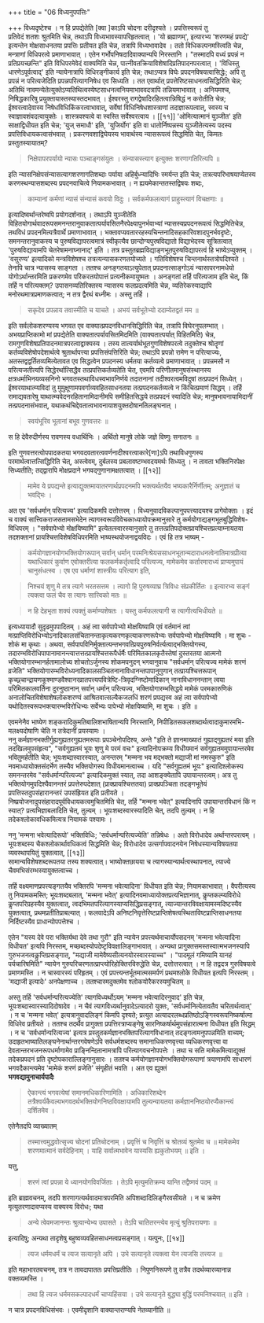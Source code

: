 +++
title = "06 विध्यनुपपत्तिः"

+++
विध्यदृष्टेश्च । न हि प्रपद्येतेति [क्वा ]काऽपि चोदना दरीदृश्यते । प्रपत्तिस्वरूपं तु  
प्रतिवेदं शतशः श्रुतमिति चेन्न, तथाऽपि विध्यभावस्यापरिहृतत्वात् । 'यो ब्रह्माणम्', इत्यारभ्य 'शरणमहं प्रपद्ये' इत्यन्तेन मोक्षसाधनतया प्रपत्तिः प्रतीयत इति चेन्न, तत्रापि विध्यभावादेव । ततो विधिकल्पनमस्त्विति चेन्न, मन्त्राणां विधिपरत्वे प्रमाणाभावात् । एतेन गर्भोपनिषदादिवाक्यान्यपि निरस्तानि । "तस्मादपि वध्यं प्रपन्नं न प्रतिप्रयच्छन्ति" इति विधिपरमेवेदं वाक्यमिति चेन्न, पात्नीवतक्रियाविशेषादिप्रतिपादनपरत्वात् । 'विधिस्तु धारणेऽपूर्वत्वाद्' इति न्यायेनात्रापि विधिरङ्गीकार्य इति चेन्न; तथाऽप्यत्र विघेः प्रपदनविषयत्वासिद्धेः; अपि तु प्रपन्नं न परित्यजेदिति प्रपन्नपरित्यागनिषेध एव सिध्यति । तत एवार्थात् प्रपत्तेरिष्टसाधनत्वसिद्धिरिति चेन्न; अतिथिं नावमन्येतेत्युक्तेऽप्यतिथित्वस्येष्टसाधनत्वनियमाभाववदत्रापि तन्नियमाभावात् । अनियमश्च, निषिद्धकारिषु प्रयुक्तायास्तस्यास्तदभावत् । ईश्वरस्तु रागद्वेषादिरहितत्वान्निषिद्धं न करोतीति चेन्न; ईश्वरत्वादेवास्य निषेधविधिकिंकरत्वाभावात्, सर्वेषां विधिनिषेधशास्त्राणां तदाज्ञारूपत्वात्, स्वस्य च स्वाज्ञावशंवदत्वायुक्तेः । शास्त्रवश्यत्वे वा स्वस्ति सर्वेश्वरत्वाय ।
[[११]]
'ओमित्यात्मानं युञ्जीत' इति साक्षाद्विधीयत इति चेन्न; 'युज् समाधौ' इति, 'युजिर्योग' इति वा धातोर्निष्पन्नस्य युञ्जीतेत्यस्य पदस्य प्रपत्तिविधायकत्वासंभवात् । प्रकरणवशाद्विघेयस्य भावार्थस्य न्यासरूपत्वं सिद्धमिति चेत्, किमतः प्रस्तुतस्यायातम्?

> निक्षेपापरपर्यायो न्यासः पञ्चाङ्गसंयुतः । संन्यासस्त्याग इत्युक्तः शरणागतिरित्यपि ॥

इति न्यासनिक्षेपसंन्यासत्यागशरणागतिशब्दाः पर्याया अहिर्बुध्न्यादिभिः स्मर्यन्त इति चेन्न; तत्रत्यपरिभाषयाप्येतस्य करणस्थन्यासशब्दस्य प्रपदनवाचित्वे नियामकभावात् । न ह्ययमेकान्ततस्तद्विषयः शब्दः, 

> काम्यानां कर्मणां न्यासं संन्यासं कवयो विदुः । सर्वकर्मफलत्यागं प्राहुस्त्यागं विचक्षणाः ॥

इत्यादिष्वर्थान्तरेष्वपि प्रयोगदर्शनात् । तथाऽपि युञ्जीतेति विहितयोगार्थवादरूपसमनन्तरानुवाकतात्पर्यावसितनैरपेक्ष्यापुनर्भवाभ्यां न्यासस्यप्रपदनरूपत्वं सिद्धमितिचेन्न, तथविधं प्रपदनमित्यत्रैवार्थे प्रमाणाभावात् । भक्तावप्यवताररहस्यचिन्तनादिसहकारिवशादपुनर्भवदृष्टेः, समनन्तरानुवाकस्य च पुरुषविद्यापरत्वमात्रं स्वीकृत्यैव छान्दोग्यपुरषविद्यातो विद्याभेदस्य सूत्रितत्वात् 'पुरुषविद्यायामपि चेतरेषामनाघ्नानाद्' इति । तत्र प्रस्तुतब्रह्मविद्याङ्गभूतपुरुषविद्यापरत्वं हि भाष्येऽप्युक्तम् । 'वसुरण्य' इत्यादिको मन्त्रविशेषश्च तत्रत्यन्यासकरणतयोच्यते । गतिविशेषश्च चिन्तनार्थस्तत्रोपदिश्यते । तेनापि चात्र न्यासस्य साङ्गता । ततश्च अनङ्गतयाऽत्युपेतात् प्रपदनात्साङ्गोऽयं न्यासापरनामधेयो योगोऽर्थान्तरमिति प्रकरणमेव परिकरतयोपात्तं प्रत्यनीकमायुष्मतः । अनङ्गतां तर्हि परित्यजाम इति चेत्, किं तर्हि न परित्यक्तम्? उपासनव्यतिरिक्तस्य न्यासस्य फलप्रदत्वमिति चेन्न, व्यतिरेकस्याद्यापि मनोरथमात्रप्रमाणकत्वात्; न तत्र द्वैरथं बध्नीमः । अस्तु तर्हि ।

> सकृदेव प्रपन्नाय तवास्मीति च याचते । अभयं सर्वभूतेभ्यो ददाम्येतद्वतं मम ॥
 
इति सर्वलोकशरण्यस्य भगवत एव वाक्यात्प्रपदनविधानसिद्धिरिति चेन्न, तत्रापि विघेरनुपलम्भात् । अभयप्राप्तिकामो मां प्रपद्येतेति वाक्यतात्पर्यावसितमिदमिति (वाक्यतात्पर्यात् विहितमिति) चेन्न, रामगुणविशेषप्रतिपादनमात्रपरत्वाद्वाक्यस्य । तस्य तात्यर्यार्थभूतगुणविशेषपरत्वे तदुक्तेश्च श्रोतॄणां कर्तव्यविशेषोपदेशार्थत्वे श्रुतार्थापत्त्या प्रपत्तिसंपत्तिरिति चेन्न; तथाऽपि प्रपन्नो रामेण न परित्याज्यः, अतस्तद्वद्वर्तितव्यमित्येतावत एव सिद्धत्वेन प्रपदनस्य धर्मतया कर्तव्यत्वे प्रमाणाभावात् । प्रपन्नमसौ न परित्यजतीत्यपि सिद्धेरर्थात्सिद्धैव तत्प्रपत्तिकर्तव्यतेति चेत्, एवमपि परिणीतमानुषसंस्थानस्य क्षत्रधर्माभिनयव्यसनिनो भगवतस्तथाविधस्वभावनिर्णये तदातनानां तदीश्वरत्वमविदुषां तत्प्रपदनं सिध्येत् । ईश्वरयाथात्म्यविदां तु मुमुक्षूणामपवर्गाव्यवहितसाधनतया तत्प्रपदनकर्तव्यत्वे न किंचित्प्रमाणं सिद्धम् । तर्हि रामाद्यवतारेषु याथात्म्यवेदनरहितानामिदानीमपि समीहितसिद्धये तत्प्रपदनं स्यादिति चेन्न; मानुषभावनायामिदानीं तत्प्रपदनासंभवात्, यथाकथंचिद्देवतात्वभावनायाशयुक्तदोषानतिलङ्घनात् ।  

> स्वयंभूरिव भूतानां बभूव गुणवत्तरः ॥  

स हि देवैरुदीर्णस्य रावणस्य वधार्थिभिः । अर्थितो मानुषे लोके जज्ञे विष्णुः सनातनः ॥
 
इति गुणवत्तरत्वोपपादकतया भगवदवतारत्ववर्णनादीश्वरत्वाकारे[णा]ऽपि तथाविधगुणस्य परमार्थत्वात्तत्सिद्धिरिति चेत्, अस्त्वेवम्, दुर्बलस्य प्रबलावष्टम्भवदयमर्थः सिध्यतु । न तावता भक्तिनिरपेक्षः सिध्यतीति; तद्द्वारापि मोक्षप्रदाने भगवद्गुणानामक्षतत्वात् ।
[[१२]]  

> मामेव ये प्रपद्यन्ते इत्याद्युक्तमायातरणार्थप्रपदनमपि भक्त्यर्थतयैव भष्यकारैर्निर्णीतम्; अनुज्ञातं च भवद्भिः ।

अत एव 'सर्वधर्मान् परित्यज्य' इत्यादिकमपि दत्तोत्तरम् । विध्यनुवादविकल्पानुपपत्त्यादयश्च प्रागेवोक्ताः । इदं च वाक्यं सात्त्विकराजसतामसभेदेन त्यागस्वरूपविवेचकाध्यायोपक्रमानुसारे तु कर्मयोगाद्यङ्गभूतबुद्धिविशेष-विधिपरम् । "सर्वपापेभ्यो मोक्षयिष्यामि" इत्येतत्स्वारस्यानुसारे तु तत्तत्प्रतिपदोक्तप्रायश्चित्तप्रत्याम्नायतया तदशक्तानां प्रायश्चित्तविशेषविधिपरमिति भाष्यस्थयोजनाद्वयविदः । एवं हि तत्र भाष्यम् -

> कर्मयोगज्ञानयोगभक्तियोगरूपान् सर्वान् धर्मान् परमनिःश्रेयससाधनभूतान्मदाराधनत्वेनातिमात्रप्रीत्या यथाधिकारं कुर्वाण एवोक्तरीत्या फलकर्मकर्तृत्वादि परित्यज्य, मामेकमेव कर्तारमाराध्यं प्राप्यमुपायं चानुसंधत्स्व । एष एव धर्माणां शास्त्रीयः परित्याग इति,

>  निश्चयं शृणु मे तत्र त्यागे भरतसत्तम । त्यागो हि पुरुषव्याघ्र त्रिविधः संप्रकीर्तितः ॥ इत्यारभ्य
> सङ्गं त्यक्त्वा फलं चैव स त्यागः सात्त्विको मतः ॥

> न हि देहभृता शक्यं त्यक्तुं कर्माण्यशेषतः । यस्तु कर्मफलत्यागी स त्यागीत्यभिधीयते ॥
 
इत्यध्यायादौ सुदृढमुपपादितम् । अहं त्वा सर्वपापेभ्यो मोक्षयिष्यामि एवं वर्तमानं त्वां मत्प्राप्तिविरोधिभ्योऽनादिकालसंचितानन्ताकृत्यकरणकृत्याकरणरूपेभ्यः सर्वपापेभ्यो मोक्षयिष्यामि । मा शुचः - शोकं मा कृथाः । अथवा, सर्वपापविनिर्मुक्तात्यन्तभगवत्प्रियपुरुषनिर्वर्त्यत्वाद्भक्तियोगस्य, तदारम्भविरोधिपापानामानन्त्यात्तत्तत्प्रायश्चित्तरूपैर्धर्मैः परिमितकालकृतैस्तेषां दुस्तरतया आत्मनो भक्तियोगारम्भानर्हतामालोच्य शोचतोऽर्जुनस्य शोकमपनुदन् भगवानुवाच "सर्वधर्मान् परित्यज्य मामेकं शरणं व्रजेति" भक्तियोगारम्भविरोध्यनादिकालसञ्चितनानाविधानन्तपापानुगुणान् तत्प्रायश्चित्तरूपान् कृच्छ्र्चान्द्रायणकूश्माण्डवैश्वानरव्रातपत्त्यपवित्रेष्टि-त्रिवृदग्निष्टोमादिकान् नानाविधाननन्तान् त्वया परिमितकालवर्तिना दुरनुष्ठानान् सर्वान् धर्मान् परित्यज्य, भक्तियोगारम्भसिद्धये मामेकं परमकारुणिकं अनालोचितविशेषाशेषलोकशरण्यं आश्रितवात्सल्यैकजलधिं शरणं प्रपद्यस्व अहं त्वा सर्वपापेभ्यो यथोदितस्वरूपभक्त्यारम्भविरोधिभ्यः सर्वेभ्यः पापेभ्यो मोक्षयिष्यामि, मा शुचः । इति ॥

एवमनेनैव भाष्येण शङ्करादिकुमतिबालिशभाषितान्यपि निरस्तानि, निपीडितसकलशब्दार्थत्वादाकुमारमभि-  
मलक्ष्यदोषाणि चेति न तत्रेदानीं प्रयस्यामः ।  
ननु कर्मज्ञानभक्तीर्गुह्यगुह्यतरगुह्यतमरूपाः प्रपञ्चेनोपदिश्य, अन्ते "इति ते ज्ञानमाख्यातं गुह्याद्गुह्यतरं मया इति तदखिलमुपसंहृत्य", "सर्वगुह्यतमं भूयः शृणु मे परमं वचः" इत्यादिनोपक्रम्य विधीयमानं सर्वगुह्यतममुपायान्तरमेव भवितुमर्हतीति चेन्न; भूयःशब्दास्वारस्यात्, अनन्तरम् "मन्मना भव मद्भक्तो मद्याजी मां नमस्कुरु" इति नवमाध्यायोक्तसंदर्भेण तस्यैव भक्तियोगस्य विधीयमानत्वाच्च । यदि "सर्वगुह्यतमं भूयः" इत्यादिश्लोकस्य समनन्तरमेव "सर्वधर्मान्परित्यज्य" इत्यादिकमुक्तं स्यात्, तदा आशङ्क्येतापि उपायान्तरत्वम्। अत्र तु भक्तियोगमुपदिश्यैवानन्तरं प्रपत्तेरुपदेशात् (प्राक्प्रायश्चित्ततया) प्राक्प्रपञ्चिता तदङ्गभूतेयं प्रपत्तिस्तदुपसंहारानन्तरं उपसंह्रियत इति प्रतीयते ।  
निष्प्रयोजनादुपसंहारादपूर्वविधायकत्वमुचितमिति चेत्, तर्हि "मन्मना भवेत्" इत्यादिनापि उपायान्तरविधानं किं न स्यात्? प्रत्यभिज्ञाबलादिति चेत्, तुल्यम् । भूयःशब्दस्वारस्यादिति चेत्, तदपि तुल्यम् । न हि तदेकश्लोकावधिकमित्यत्र नियामकं पश्यामः । 

ननु 'मन्मना भवेत्यादिरूपो' भक्तिविधिः; 'सर्वधर्मान्परित्यज्येति' तन्निषेधः । अतो विरोधादेव अर्थान्तरपरत्वम् । भूयःशब्दस्य चैकश्लोकार्थावधिकत्वं सिद्धमिति चेन्न; विरोधादेव उत्सर्गापवादनयेन निषेधस्यान्यविषयतया व्यवस्थापयितुं युक्तत्वात्, 
[[१३]]  
सामान्यविशेषशब्दरूपतया तस्य शक्यत्वात्। भाष्योक्तछायया च त्यागस्यान्यार्थत्वस्थापनात्, त्याज्ये चैवमभिसंरम्भस्यायुक्तत्वाच्च ।

तर्हि वक्ष्यमाणप्रपत्त्यङ्गतयैव भक्तिरपि 'मन्मना भवेत्यादिना' विधीयत इति चेन्न; नियामकाभावात् । वैपरीत्यस्य तु नियामकमस्ति; भूयःशब्दबलात्, 'मन्मना भवेत्'    इत्यादिनवमाध्यायोक्तप्रत्यभिज्ञानात्, कॢप्तकल्प्यविरोधे कॢप्तपरिग्रहस्यैव युक्तत्वात्, त्वदभिमतपरित्यागस्याप्यसिद्धिप्रसङ्गात्, त्याज्यान्तरविवक्षायामस्मदिष्टस्यैव युक्तत्वात्, प्रथमप्रतीतिप्राबल्यात् । फलवादेऽपि अनिष्टनिवृत्तेरिष्टप्राप्तिशेषत्वस्थिताविष्टप्राप्तिसाधनतया निर्दिष्टस्यैव प्राधान्योपपत्तेश्च ।

एतेन "यस्य देवे परा भक्तिर्यथा देवे तथा गुरौ" इति न्यायेन प्रपत्त्यर्थमाचार्योपसदनम् 'मन्मना भवेत्यादिना विधीयत' इत्यपि निरस्तम्, मच्छब्दस्योपदेष्टृविवक्षालिङ्गाभावात् । अन्यथा प्रागुक्तसमस्तस्वात्मभजनस्यापि गुरुभजनत्वकॢप्तिप्रसङ्गात्, "मद्याजी मामेवैष्यसीत्यनयोरस्वारस्याच्च" । "पादमूलं गमिष्यामि यानहं पर्यचारिषमिति" न्यायेन गुरुपरिचरणतत्प्राप्त्योरिहोक्तिरविरुद्धेति चेन्न, दत्तोत्तरत्वात् । न हि तद्वदत्र गुरुविषयत्वे प्रमाणमस्ति । न चास्वारस्यं परिहृतम् । एवं प्रपत्त्यन्तर्भूतमात्मसमर्पणं प्रथमश्लोके विधीयत इत्यपि निरस्तम् । 'मद्याजी इत्यादेः' अनपेक्षणाच्च । ततश्चास्मदुक्तमेव श्लोकयोरैकरस्यमुचितम् ॥

अस्तु तर्हि 'सर्वधर्मान्परित्यज्येति' त्यागविध्यर्थोऽयम् 'मन्मना भवेत्यादिरनुवाद' इति चेन्न, भूयःशब्दास्वारस्यादिदोषादेव । न चैवं त्यागविध्यर्थानुवादेऽत्यादरो युक्तः, 'सर्वधर्मानित्येतावतैव चरितार्थत्वात्' । न च 'मन्मना भवेत्' इत्यत्रानुवादलिङ्गं किमपि दृश्यते; प्रत्युत अत्यादरलब्धप्रतिष्ठोऽङ्गिस्वरूपनिष्कर्षात्मा विधिरेव प्रतीयते । ततश्च तदर्थैव प्रागुक्ता प्रपत्तिरत्राप्यङ्गेषु सारनिष्कर्षार्थमुपसंहारात्मना विधीयत इति सिद्धम् । न च 'सर्वधर्मान्परित्यज्य' इत्यत्र प्रस्तुतकर्मज्ञानभक्तिपरित्यागविधानात् तदङ्गत्वमनुपपन्नमिति वाच्यम्; उदाहृतभाष्यातिलङ्घनेनार्थान्तरगवेषणेऽपि सर्वधर्मशब्दस्य समानाधिकरणवृत्त्या व्यधिकरणवृत्त्वा वा देवतान्तरभजनरूपधर्माणामेव प्राङ्निन्दितानामत्रापि परित्यागवचनोपपत्तेः । तथा च सति मामेकमित्याद्युक्तं तदेकप्रपदनं प्रति दृष्टोपकाराल्लिङ्गानुसारः । ततश्च कर्मयोगज्ञानयोगभक्तियोगरूपाणां त्रयाणामपि साधारणं भगवदैकान्त्यमेव 'मामेकं शरणं व्रजेति' संगृहीतं भवति । अत एव ह्युक्तं  
**भगवद्यामुनाचार्यपादैः** 

> ऐकान्त्यं भगवत्येषां समानमधिकारिणामिति । अधिकारिशब्देन तत्रैश्वर्यकैवल्यभगवदर्थभक्तियोगनिष्ठविवक्षायामपि तुल्यन्यायतया कर्मज्ञाननिष्ठयोरप्यैकान्त्यं दर्शितमेव ।
 
एतेनैतदपि व्याख्यातम्

>  तस्मात्त्वमुद्धवोत्सृज्य चोदनां प्रतिचोदनाम् । प्रवृत्तिं च निवृत्तिं च श्रोतव्यं श्रुतमेव च ॥
>  मामेकमेव शरणमात्मानं सर्वदेहिनाम् । याहि सर्वात्मभावेन यास्यसि ह्यकुतोभयम् ॥ इति ।  

यत्तु,  

> शरणं त्वां प्रपन्ना ये ध्यानयोगविवर्जिताः । तेऽपि मृत्युमतिक्रम्य यान्ति तद्वैष्णवं पदम् ॥
 
इति ब्राह्मवचनम्, तदपि शरणागत्यर्थवादमात्रपरमिति अपिशब्दादिलिङ्गैरवसीयते । न च क्रमेण मृत्युतरणादावप्यस्य वाक्यस्य विरोधः; यथा

> अन्ये त्वेवमजानन्तः श्रुत्वान्येभ्य उपासते । तेऽपि चातितरन्त्येव मृत्युं श्रुतिपरायणाः ॥

इत्यादिषु; अन्यथा तादृशेषु बहुष्वव्यवहितसाधनत्वप्रसङ्गात् । यत्पुनः, 
[[१४]]

> त्यज धर्ममधर्मं च त्यज सत्यानृते अपि । उभे सत्यानृते त्यक्त्वा येन त्यजसि तत्त्यज ॥
  
इति महाभारतवचनम्, तत्र न तावदापाततः प्रपत्तिप्रतीतिः । निपुणनिरूपणे तु तत्रैव तदर्थव्यारव्यानान्न वक्तव्यमस्ति । 

> तथा हि  त्यज धर्ममसकल्पादधर्मं चाप्यहिंसया । उभे सत्यानृते बुद्ध्या बुद्धिं परमनिश्चयात् ॥ इति ।

न चात्र प्रपदनविधिसंभवः । एवमीदृशानि वाक्यान्तराण्यपि नेतव्यानीति ॥
